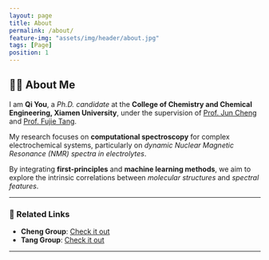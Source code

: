 ```yaml
---
layout: page
title: About
permalink: /about/
feature-img: "assets/img/header/about.jpg"
tags: [Page]
position: 1
---
```


## 👨‍🎓 About Me  

I am **Qi You**, a *Ph.D. candidate* at the **College of Chemistry and Chemical Engineering, Xiamen University**, under the supervision of [Prof. Jun Cheng](#) and [Prof. Fujie Tang](#).  

My research focuses on **computational spectroscopy** for complex electrochemical systems, particularly on *dynamic Nuclear Magnetic Resonance (NMR) spectra in electrolytes*.  

By integrating **first-principles** and **machine learning methods**, we aim to explore the intrinsic correlations between *molecular structures* and *spectral features*.  

---

### 🔗 Related Links

- **Cheng Group**: [Check it out](https://www.cheng-group.net/)
- **Tang Group**: [Check it out](https://fujiepku.github.io/)
---
